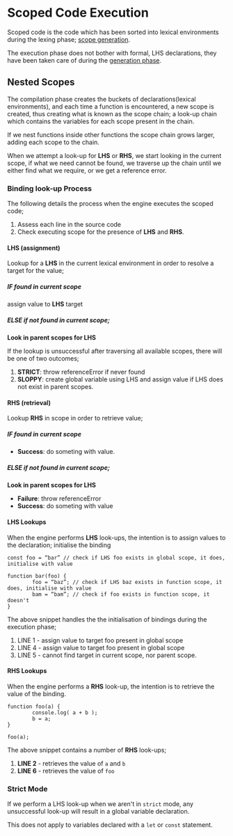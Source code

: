 # Scoped Code Execution

Scoped code is the code which has been sorted into lexical environments during the lexing phase; [scope generation](../01-generation).

The execution phase does not bother with formal, LHS declarations, they have been taken care of during the [generation phase](../01-generation).

## Nested Scopes

The compilation phase creates the buckets of declarations(lexical environments), and each time a function is encountered, a new scope is created, thus creating what is known as the scope chain; a look-up chain which contains the variables for each scope present in the chain.

If we nest functions inside other functions the scope chain grows larger, adding each scope to the chain.

When we attempt a look-up for **LHS** or **RHS**, we start looking in the current scope, if what we need cannot be found, we traverse up the chain until we either find what we require, or we get a reference error.

### Binding look-up Process

The following details the process when the engine executes the scoped code;

1. Assess each line in the source code
2. Check executing scope for the presence of **LHS** and **RHS**.

#### **LHS (assignment)**

Lookup for a **LHS** in the current lexical environment in order to resolve a target for the value;

##### IF found in current scope

assign value to **LHS** target

##### ELSE if not found in current scope;

**Look in parent scopes for LHS**

If the lookup is unsuccessful after traversing all available scopes, there will be one of two outcomes;

1. **STRICT**: throw referenceError if never found
2. **SLOPPY**: create global variable using LHS and assign value if LHS does not exist in parent scopes.

#### **RHS (retrieval)**

Lookup **RHS** in scope in order to retrieve value;

##### IF found in current scope

- **Success**: do someting with value.

##### ELSE if not found in current scope;

**Look in parent scopes for LHS**

- **Failure**: throw referenceError
- **Success**: do someting with value

#### LHS Lookups

When the engine performs **LHS** look-ups, the intention is to assign values to the declaration; initialise the binding

```
const foo = “bar” // check if LHS foo exists in global scope, it does, initialise with value

function bar(foo) {
        foo = “baz”; // check if LHS baz exists in function scope, it does, initialise with value
        bam = “bam”; // check if foo exists in function scope, it doesn't
}
```

The above snippet handles the the initialisation of bindings during the execution phase;

1. LINE 1 - assign value to target foo present in global scope
2. LINE 4 - assign value to target foo present in global scope
3. LINE 5 - cannot find target in current scope, nor parent scope.

#### RHS Lookups

When the engine performs a **RHS** look-up, the intention is to retrieve the value of the binding.

```
function foo(a) {
        console.log( a + b );
        b = a;
}

foo(a);
```

The above snippet contains a number of **RHS** look-ups;

1. **LINE 2** - retrieves the value of `a` and `b`
2. **LINE 6** - retrieves the value of `foo`

### Strict Mode

If we perform a LHS look-up when we aren't in `strict` mode, any unsuccessful look-up will result in a global variable declaration.

This does not apply to variables declared with a `let` or `const` statement.
